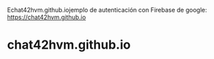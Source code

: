 Echat42hvm.github.iojemplo de  autenticación con Firebase de google:  https://chat42hvm.github.io
# chat42hvm.github.io
